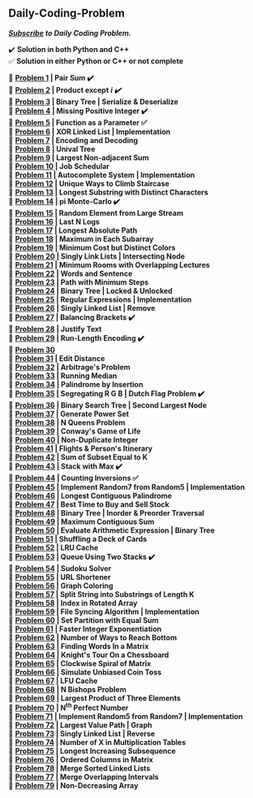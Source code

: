 ## Daily-Coding-Problem 
***[Subscribe]( https://www.dailycodingproblem.com/) to Daily Coding Problem.***

:heavy_check_mark: **Solution in both Python and C++**  
:white_check_mark: **Solution in either Python or C++ or not complete**

:dart: **[Problem 1](https://github.com/theInvincible/Daily-Coding-Problem/blob/master/Problems/Problem%201.md) | Pair Sum :heavy_check_mark:**  
:dart: **[Problem 2](https://github.com/theInvincible/Daily-Coding-Problem/blob/master/Problems/Problem%202.md) | Product except** ***i :heavy_check_mark:***    
:dart: **[Problem 3](https://github.com/theInvincible/Daily-Coding-Problem/blob/master/Problems/Problem%203.md) | Binary Tree | Serialize & Deserialize**    
:dart: **[Problem 4](https://github.com/theInvincible/Daily-Coding-Problem/blob/master/Problems/Problem%204.md) | Missing Positive Integer :heavy_check_mark:**    
:dart: **[Problem 5](https://github.com/theInvincible/Daily-Coding-Problem/blob/master/Problems/Problem%205.md) | Function as a Parameter :white_check_mark:**  
:dart: **[Problem 6](https://github.com/theInvincible/Daily-Coding-Problem/blob/master/Problems/Problem%206.md) | XOR Linked List | Implementation**  
:dart: **[Problem 7](https://github.com/theInvincible/Daily-Coding-Problem/blob/master/Problems/Problem%207.md) | Encoding and Decoding**  
:dart: **[Problem 8](https://github.com/theInvincible/Daily-Coding-Problem/blob/master/Problems/Problem%208.md) | Unival Tree**  
:dart: **[Problem 9](https://github.com/theInvincible/Daily-Coding-Problem/blob/master/Problems/Problem%209.md) | Largest Non-adjacent Sum**  
:dart: **[Problem 10](https://github.com/theInvincible/Daily-Coding-Problem/blob/master/Problems/Problem%2010.md) | Job Schedular**  
:dart: **[Problem 11](https://github.com/theInvincible/Daily-Coding-Problem/blob/master/Problems/Problem%2011.md) | Autocomplete System | Implementation**  
:dart: **[Problem 12](https://github.com/theInvincible/Daily-Coding-Problem/blob/master/Problems/Problem%2012.md) | Unique Ways to Climb Staircase**  
:dart: **[Problem 13](https://github.com/theInvincible/Daily-Coding-Problem/blob/master/Problems/Problem%2013.md) | Longest Substring with Distinct Characters**  
:dart: **[Problem 14](https://github.com/theInvincible/Daily-Coding-Problem/blob/master/Problems/Problem%2014.md) | pi Monte-Carlo :heavy_check_mark:**  
:dart: **[Problem 15](https://github.com/theInvincible/Daily-Coding-Problem/blob/master/Problems/Problem%2015.md) | Random Element from Large Stream**  
:dart: **[Problem 16](https://github.com/theInvincible/Daily-Coding-Problem/blob/master/Problems/Problem%2016.md) | Last N Logs**  
:dart: **[Problem 17](https://github.com/theInvincible/Daily-Coding-Problem/blob/master/Problems/Problem%2017.md) | Longest Absolute Path**  
:dart: **[Problem 18](https://github.com/theInvincible/Daily-Coding-Problem/blob/master/Problems/Problem%2018.md) | Maximum in Each Subarray**  
:dart: **[Problem 19](https://github.com/theInvincible/Daily-Coding-Problem/blob/master/Problems/Problem%2019.md) | Minimum Cost but Distinct Colors**  
:dart: **[Problem 20](https://github.com/theInvincible/Daily-Coding-Problem/blob/master/Problems/Problem%2020.md) | Singly Link Lists | Intersecting Node**  
:dart: **[Problem 21](https://github.com/theInvincible/Daily-Coding-Problem/blob/master/Problems/Problem%2021.md) | Minimum Rooms with Overlapping Lectures**  
:dart: **[Problem 22](https://github.com/theInvincible/Daily-Coding-Problem/blob/master/Problems/Problem%2022.md) | Words and Sentence**  
:dart: **[Problem 23](https://github.com/theInvincible/Daily-Coding-Problem/blob/master/Problems/Problem%2023.md) | Path with Minimum Steps**  
:dart: **[Problem 24](https://github.com/theInvincible/Daily-Coding-Problem/blob/master/Problems/Problem%2024.md) | Binary Tree | Locked & Unlocked**  
:dart: **[Problem 25](https://github.com/theInvincible/Daily-Coding-Problem/blob/master/Problems/Problem%2025.md) | Regular Expressions | Implementation**  
:dart: **[Problem 26](https://github.com/theInvincible/Daily-Coding-Problem/blob/master/Problems/Problem%2026.md) | Singly Linked List | Remove**  
:dart: **[Problem 27](https://github.com/theInvincible/Daily-Coding-Problem/blob/master/Problems/Problem%2027.md) | Balancing Brackets :heavy_check_mark:**  
:dart: **[Problem 28](https://github.com/theInvincible/Daily-Coding-Problem/blob/master/Problems/Problem%2028.md) | Justify Text**  
:dart: **[Problem 29](https://github.com/theInvincible/Daily-Coding-Problem/blob/master/Problems/Problem%2029.md) | Run-Length Encoding :heavy_check_mark:**  
:dart: **[Problem 30](https://github.com/theInvincible/Daily-Coding-Problem/blob/master/Problems/Problem%2030.md)**  
:dart: **[Problem 31](https://github.com/theInvincible/Daily-Coding-Problem/blob/master/Problems/Problem%2031.md) | Edit Distance**  
:dart: **[Problem 32](https://github.com/theInvincible/Daily-Coding-Problem/blob/master/Problems/Problem%2032.md) | Arbitrage's Problem**  
:dart: **[Problem 33](https://github.com/theInvincible/Daily-Coding-Problem/blob/master/Problems/Problem%2033.md) | Running Median**  
:dart: **[Problem 34](https://github.com/theInvincible/Daily-Coding-Problem/blob/master/Problems/Problem%2034.md) | Palindrome by Insertion**  
:dart: **[Problem 35](https://github.com/theInvincible/Daily-Coding-Problem/blob/master/Problems/Problem%2035.md) | Segregating R G B | Dutch Flag Problem :heavy_check_mark:**  
:dart: **[Problem 36](https://github.com/theInvincible/Daily-Coding-Problem/blob/master/Problems/Problem%2036.md) | Binary Search Tree | Second Largest Node**  
:dart: **[Problem 37](https://github.com/theInvincible/Daily-Coding-Problem/blob/master/Problems/Problem%2037.md) | Generate Power Set**  
:dart: **[Problem 38](https://github.com/theInvincible/Daily-Coding-Problem/blob/master/Problems/Problem%2038.md) | N Queens Problem**  
:dart: **[Problem 39](https://github.com/theInvincible/Daily-Coding-Problem/blob/master/Problems/Problem%2039.md) | Conway's Game of Life**  
:dart: **[Problem 40](https://github.com/theInvincible/Daily-Coding-Problem/blob/master/Problems/Problem%2040.md) | Non-Duplicate Integer**  
:dart: **[Problem 41](https://github.com/theInvincible/Daily-Coding-Problem/blob/master/Problems/Problem%2041.md) | Flights & Person's Itinerary**  
:dart: **[Problem 42](https://github.com/theInvincible/Daily-Coding-Problem/blob/master/Problems/Problem%2042.md) | Sum of Subset Equal to K**  
:dart: **[Problem 43](https://github.com/theInvincible/Daily-Coding-Problem/blob/master/Problems/Problem%2043.md) | Stack with Max :heavy_check_mark:**  
:dart: **[Problem 44](https://github.com/theInvincible/Daily-Coding-Problem/blob/master/Problems/Problem%2044.md) | Counting Inversions :white_check_mark:**  
:dart: **[Problem 45](https://github.com/theInvincible/Daily-Coding-Problem/blob/master/Problems/Problem%2045.md) | Implement Random7 from Random5 | Implementation**  
:dart: **[Problem 46](https://github.com/theInvincible/Daily-Coding-Problem/blob/master/Problems/Problem%2046.md) | Longest Contiguous Palindrome**  
:dart: **[Problem 47](https://github.com/theInvincible/Daily-Coding-Problem/blob/master/Problems/Problem%2047.md) | Best Time to Buy and Sell Stock**  
:dart: **[Problem 48](https://github.com/theInvincible/Daily-Coding-Problem/blob/master/Problems/Problem%2048.md) | Binary Tree | Inorder & Preorder Traversal**  
:dart: **[Problem 49](https://github.com/theInvincible/Daily-Coding-Problem/blob/master/Problems/Problem%2049.md) | Maximum Contiguous Sum**  
:dart: **[Problem 50](https://github.com/theInvincible/Daily-Coding-Problem/blob/master/Problems/Problem%2050.md) | Evaluate Arithmetic Expression | Binary Tree**  
:dart: **[Problem 51](https://github.com/theInvincible/Daily-Coding-Problem/blob/master/Problems/Problem%2051.md) | Shuffling a Deck of Cards**  
:dart: **[Problem 52](https://github.com/theInvincible/Daily-Coding-Problem/blob/master/Problems/Problem%2052.md) | LRU Cache**  
:dart: **[Problem 53](https://github.com/theInvincible/Daily-Coding-Problem/blob/master/Problems/Problem%2053.md) | Queue Using Two Stacks :heavy_check_mark:**  
:dart: **[Problem 54](https://github.com/theInvincible/Daily-Coding-Problem/blob/master/Problems/Problem%2054.md) | Sudoku Solver**  
:dart: **[Problem 55](https://github.com/theInvincible/Daily-Coding-Problem/blob/master/Problems/Problem%2055.md) | URL Shortener**  
:dart: **[Problem 56](https://github.com/theInvincible/Daily-Coding-Problem/blob/master/Problems/Problem%2056.md) | Graph Coloring**  
:dart: **[Problem 57](https://github.com/theInvincible/Daily-Coding-Problem/blob/master/Problems/Problem%2057.md) | Split String into Substrings of Length K**  
:dart: **[Problem 58](https://github.com/theInvincible/Daily-Coding-Problem/blob/master/Problems/Problem%2058.md) | Index in Rotated Array**  
:dart: **[Problem 59](https://github.com/theInvincible/Daily-Coding-Problem/blob/master/Problems/Problem%2059.md) | File Syncing Algorithm | Implementation**  
:dart: **[Problem 60](https://github.com/theInvincible/Daily-Coding-Problem/blob/master/Problems/Problem%2060.md) | Set Partition with Equal Sum**  
:dart: **[Problem 61](https://github.com/theInvincible/Daily-Coding-Problem/blob/master/Problems/Problem%2061.md) | Faster Integer Exponentiation**  
:dart: **[Problem 62](https://github.com/theInvincible/Daily-Coding-Problem/blob/master/Problems/Problem%2062.md) | Number of Ways to Reach Bottom**  
:dart: **[Problem 63](https://github.com/theInvincible/Daily-Coding-Problem/blob/master/Problems/Problem%2063.md) | Finding Words In a Matrix**  
:dart: **[Problem 64](https://github.com/theInvincible/Daily-Coding-Problem/blob/master/Problems/Problem%2064.md) | Knight's Tour On a Chessboard**  
:dart: **[Problem 65](https://github.com/theInvincible/Daily-Coding-Problem/blob/master/Problems/Problem%2065.md) | Clockwise Spiral of Matrix**  
:dart: **[Problem 66](https://github.com/theInvincible/Daily-Coding-Problem/blob/master/Problems/Problem%2066.md) | Simulate Unbiased Coin Toss**  
:dart: **[Problem 67](https://github.com/theInvincible/Daily-Coding-Problem/blob/master/Problems/Problem%2067.md) | LFU Cache**  
:dart: **[Problem 68](https://github.com/theInvincible/Daily-Coding-Problem/blob/master/Problems/Problem%2068.md) | N Bishops Problem**  
:dart: **[Problem 69](https://github.com/theInvincible/Daily-Coding-Problem/blob/master/Problems/Problem%2069.md) | Largest Product of Three Elements**  
:dart: **[Problem 70](https://github.com/theInvincible/Daily-Coding-Problem/blob/master/Problems/Problem%2070.md) | N<sup>th</sup> Perfect Number**  
:dart: **[Problem 71](https://github.com/theInvincible/Daily-Coding-Problem/blob/master/Problems/Problem%2071.md) | Implement Random5 from Random7 | Implementation**  
:dart: **[Problem 72](https://github.com/theInvincible/Daily-Coding-Problem/blob/master/Problems/Problem%2072.md) | Largest Value Path | Graph**  
:dart: **[Problem 73](https://github.com/theInvincible/Daily-Coding-Problem/blob/master/Problems/Problem%2073.md) | Singly Linked List | Reverse**  
:dart: **[Problem 74](https://github.com/theInvincible/Daily-Coding-Problem/blob/master/Problems/Problem%2074.md) | Number of X in Multiplication Tables**  
:dart: **[Problem 75](https://github.com/theInvincible/Daily-Coding-Problem/blob/master/Problems/Problem%2075.md) | Longest Increasing Subsequence**  
:dart: **[Problem 76](https://github.com/theInvincible/Daily-Coding-Problem/blob/master/Problems/Problem%2076.md) | Ordered Columns in Matrix**  
:dart: **[Problem 78](https://github.com/theInvincible/Daily-Coding-Problem/blob/master/Problems/Problem%2078.md) | Merge Sorted Linked Lists**  
:dart: **[Problem 77](https://github.com/theInvincible/Daily-Coding-Problem/blob/master/Problems/Problem%2077.md) | Merge Overlapping Intervals**  
:dart: **[Problem 79](https://github.com/theInvincible/Daily-Coding-Problem/blob/master/Problems/Problem%2079.md) | Non-Decreasing Array**  
